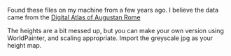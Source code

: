 Found these files on my machine from a few years ago. I believe the data came from the [Digital Atlas of Augustan Rome](http://digitalaugustanrome.org/)

The heights are a bit messed up, but you can make your own version using WorldPainter, and scaling appropriate. Import the greyscale jpg as your height map.
